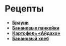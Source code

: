 # Рецепты

- [**Брауни**](brownie.md)
- [**Банановые панкейки**](bananpanc_recipes_list.md)
- [**Картофель «Айдахо»**](kartofel_aidos_recipes_list.md)
- [**Банановый хлеб**](banana_bread.md)